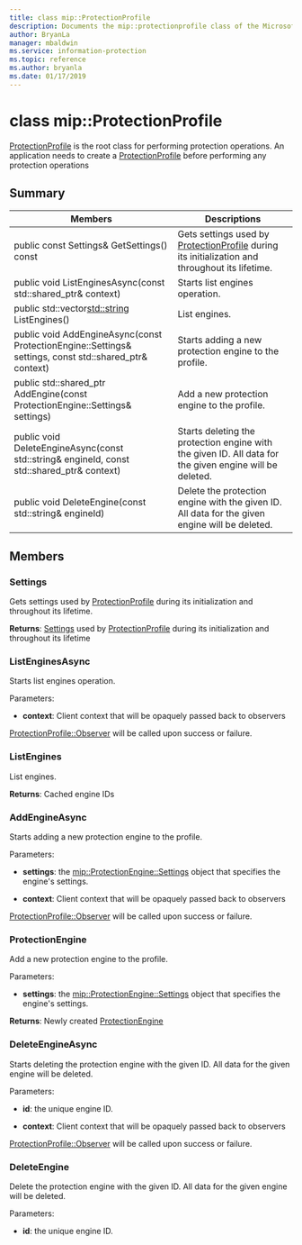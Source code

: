 ```yaml
---
title: class mip::ProtectionProfile 
description: Documents the mip::protectionprofile class of the Microsoft Information Protection (MIP) SDK.
author: BryanLa
manager: mbaldwin
ms.service: information-protection
ms.topic: reference
ms.author: bryanla
ms.date: 01/17/2019
---
```


# class mip::ProtectionProfile 
[ProtectionProfile](class_mip_protectionprofile.md) is the root class for performing protection operations.
An application needs to create a [ProtectionProfile](class_mip_protectionprofile.md) before performing any protection operations
  
## Summary
 Members                        | Descriptions                                
--------------------------------|---------------------------------------------
 public const Settings& GetSettings() const  |  Gets settings used by [ProtectionProfile](class_mip_protectionprofile.md) during its initialization and throughout its lifetime.
public void ListEnginesAsync(const std::shared_ptr<void>& context)  |  Starts list engines operation.
public std::vector<std::string> ListEngines()  |  List engines.
public void AddEngineAsync(const ProtectionEngine::Settings& settings, const std::shared_ptr<void>& context)  |  Starts adding a new protection engine to the profile.
public std::shared_ptr<ProtectionEngine> AddEngine(const ProtectionEngine::Settings& settings)  |  Add a new protection engine to the profile.
public void DeleteEngineAsync(const std::string& engineId, const std::shared_ptr<void>& context)  |  Starts deleting the protection engine with the given ID. All data for the given engine will be deleted.
 public void DeleteEngine(const std::string& engineId)  |  Delete the protection engine with the given ID. All data for the given engine will be deleted.
  
## Members
  
### Settings
Gets settings used by [ProtectionProfile](class_mip_protectionprofile.md) during its initialization and throughout its lifetime.

  
**Returns**: [Settings](class_mip_protectionprofile_settings.md) used by [ProtectionProfile](class_mip_protectionprofile.md) during its initialization and throughout its lifetime
  
### ListEnginesAsync
Starts list engines operation.

Parameters:  
* **context**: Client context that will be opaquely passed back to observers


[ProtectionProfile::Observer](class_mip_protectionprofile_observer.md) will be called upon success or failure.
  
### ListEngines
List engines.

  
**Returns**: Cached engine IDs
  
### AddEngineAsync
Starts adding a new protection engine to the profile.

Parameters:  
* **settings**: the [mip::ProtectionEngine::Settings](class_mip_protectionengine_settings.md) object that specifies the engine's settings. 


* **context**: Client context that will be opaquely passed back to observers


[ProtectionProfile::Observer](class_mip_protectionprofile_observer.md) will be called upon success or failure.
  
### ProtectionEngine
Add a new protection engine to the profile.

Parameters:  
* **settings**: the [mip::ProtectionEngine::Settings](class_mip_protectionengine_settings.md) object that specifies the engine's settings.



  
**Returns**: Newly created [ProtectionEngine](class_mip_protectionengine.md)
  
### DeleteEngineAsync
Starts deleting the protection engine with the given ID. All data for the given engine will be deleted.

Parameters:  
* **id**: the unique engine ID. 


* **context**: Client context that will be opaquely passed back to observers


[ProtectionProfile::Observer](class_mip_protectionprofile_observer.md) will be called upon success or failure.
  
### DeleteEngine
Delete the protection engine with the given ID. All data for the given engine will be deleted.

Parameters:  
* **id**: the unique engine ID.


